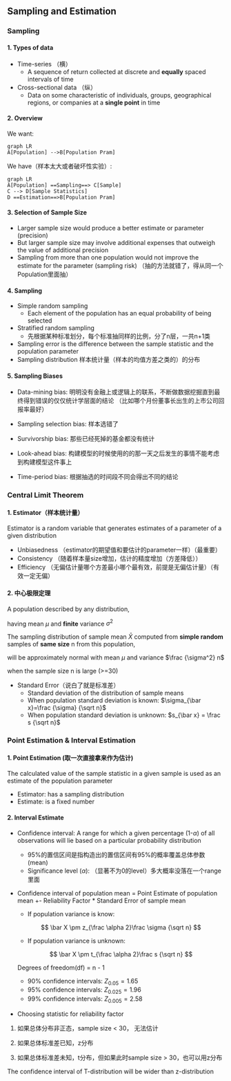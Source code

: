 ## Sampling and Estimation

### Sampling

#### 1. Types of data

* Time-series （横）
  * A sequence of return collected at discrete and **equally** spaced intervals of time
* Cross-sectional data （纵）
  * Data on some characteristic of individuals, groups, geographical regions, or companies at a **single point** in time

#### 2. Overview

We want:

```mermaid
graph LR
A[Population] -->B[Population Pram]
```



We have（样本太大或者破坏性实验）:

```mermaid
graph LR
A[Population] ==Sampling==> C[Sample]
C --> D[Sample Statistics]
D ==Estimation==>B[Population Pram]

```

#### 3. Selection of Sample Size

* Larger sample size would produce a better estimate or parameter (precision)
* But larger sample size may involve additional expenses that outweigh the value of additional precision
* Sampling from more than one population would not improve the estimate for the parameter (sampling risk) （抽的方法就错了，得从同一个Population里面抽）

#### 4. Sampling

* Simple random sampling
  * Each element of the population has an equal probability of being selected
* Stratified random sampling 
  * 先根据某种标准划分，每个标准抽同样的比例，分了n层，一共n+1类
* Sampling error is the difference between the sample statistic and the population parameter
* Sampling distribution 样本统计量（样本的均值方差之类的）的分布

#### 5. Sampling Biases

* Data-mining bias: 明明没有金融上或逻辑上的联系，不断做数据挖掘直到最终得到错误的仅仅统计学层面的结论 （比如哪个月份董事长出生的上市公司回报率最好）

* Sampling selection bias: 样本选错了
* Survivorship bias: 那些已经死掉的基金都没有统计
* Look-ahead bias: 构建模型的时候使用的的那一天之后发生的事情不能考虑到构建模型这件事上
* Time-period bias: 根据抽选的时间段不同会得出不同的结论

### Central Limit Theorem

#### 1. Estimator（样本统计量）

Estimator is a random variable that generates estimates of a parameter of a given distribution

* Unbiasedness （estimator的期望值和要估计的parameter一样）（最重要）
* Consistency （随着样本量size增加，估计的精度增加（方差降低））
* Efficiency （无偏估计量哪个方差最小哪个最有效，前提是无偏估计量）（有效一定无偏）

#### 2. 中心极限定理

A population described by any distribution,

having mean $\mu$ and **finite** variance $\sigma^2$

The sampling distribution of sample mean $\bar X$ computed from **simple random** samples of **same size** n from this population,

will be approximately normal with mean $\mu$ and variance $\frac {\sigma^2} n$ 

when the sample size n is large (>=30)

* Standard Error（说白了就是标准差）
  * Standard deviation of the distribution of sample means
  * When population standard deviation is known: $\sigma_{\bar x}=\frac {\sigma} {\sqrt n}$
  * When population standard deviation is unknown: $s_{\bar x} = \frac s {\sqrt n}$

### Point Estimation & Interval Estimation

#### 1. Point Estimation (取一次直接拿来作为估计)

The calculated value of the sample statistic in a given sample is used as an estimate of the population parameter

* Estimator: has a sampling distribution
* Estimate: is a fixed number

#### 2. Interval Estimate

* Confidence interval: A range for which a given percentage (1-$\alpha$) of all observations will lie based on a particular probability distribution

  * 95%的置信区间是指构造出的置信区间有95%的概率覆盖总体参数(mean)
  * Significance level ($\alpha$): （显著不为0的level）多大概率没落在一个range里面

* Confidence interval of population mean = Point Estimate of population mean +- Reliability Factor * Standard Error of sample mean

  * If population variance is know:

  $$
  \bar X \pm z_{\frac \alpha 2}\frac \sigma {\sqrt n}
  $$

  * If population variance is unknown:

  $$
  \bar X \pm t_{\frac \alpha 2}\frac s {\sqrt n}
  $$

  Degrees of freedom(df) = n - 1

  * 90% confidence intervals: $Z_{0.05}=1.65$
  * 95% confidence intervals: $Z_{0.025}=1.96$
  * 99% confidence intervals: $Z_{0.005}=2.58$

* Choosing statistic for reliability factor

1. 如果总体分布非正态，sample size < 30， 无法估计

2. 如果总体标准差已知，z分布
3. 如果总体标准差未知，t分布，但如果此时sample size > 30，也可以用z分布

The confidence interval of T-distribution will be wider than z-distribution

